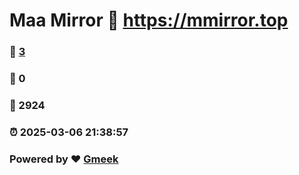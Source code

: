 # Maa Mirror :link: https://mmirror.top 
### :page_facing_up: [3](https://mmirror.top/tag.html) 
### :speech_balloon: 0 
### :hibiscus: 2924 
### :alarm_clock: 2025-03-06 21:38:57 
### Powered by :heart: [Gmeek](https://github.com/Meekdai/Gmeek)
